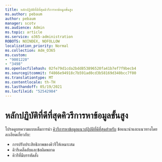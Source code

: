 ```yaml
---
title: หลักปฏิบัติที่ดีที่สุดคิวรีการหาข้อมูลขั้นสูง
ms.author: pebaum
author: pebaum
manager: scotv
ms.audience: Admin
ms.topic: article
ms.service: o365-administration
ROBOTS: NOINDEX, NOFOLLOW
localization_priority: Normal
ms.collection: Adm_O365
ms.custom:
- "9001220"
- "3498"
ms.openlocfilehash: 02fe79d1cda2bdd853896520fa41b7ef7f9becb4
ms.sourcegitcommit: f4866e94918c7b591ad0cd3b58169d340bcc7f00
ms.translationtype: MT
ms.contentlocale: th-TH
ms.lasthandoff: 05/19/2021
ms.locfileid: "52542984"
---
```

# <a name="advanced-hunting-query-best-practices"></a>หลักปฏิบัติที่ดีที่สุดคิวรีการหาข้อมูลขั้นสูง

โปรดดูบทความแบบเต็มการนํา [คิวรีการหาข้อมูลแนวปฏิบัติที่ดีที่สุดสําหรับ](/windows/security/threat-protection/microsoft-defender-atp/advanced-hunting-best-practices#optimize-query-performance) ข้อแนะนําและแนวทางโดยละเอียดเกี่ยวกับ:
- การปรับประสิทธิภาพของคิวรีให้เหมาะสม
- คิวรีเคล็ดลับและข้อผิดพลาด
- คิวรีที่มีบรรทัดสั่ง


